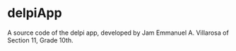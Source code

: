 # delpiApp
A source code of the delpi app, developed by Jam Emmanuel A. Villarosa of Section 11, Grade 10th.
